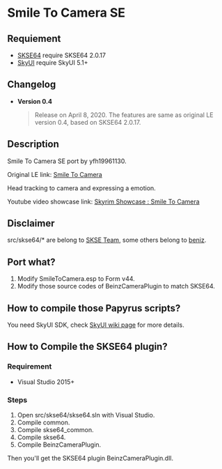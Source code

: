 # Smile To Camera SE

## Requiement

- [SKSE64](https://skse.silverlock.org)	require SKSE64 2.0.17
- [SkyUI](https://www.nexusmods.com/skyrimspecialedition/mods/12604)       require SkyUI 5.1+

## Changelog

- **Version 0.4**

  > Release on April 8, 2020.
  > The features are same as original LE version 0.4, based on SKSE64 2.0.17.
## Description

Smile To Camera SE port by yfh19961130.

Original LE link: [Smile To Camera](https://www.nexusmods.com/skyrim/mods/92337)



Head tracking to camera and expressing a emotion.

Youtube video showcase link: [Skyrim Showcase : Smile To Camera](https://youtu.be/Yxqj4j2pJ6o)

## Disclaimer

src/skse64/* are belong to [SKSE Team](https://skse.silverlock.org), some others belong to [beniz](https://www.nexusmods.com/skyrim/users/4097779).

## Port what?

1. Modify SmileToCamera.esp to Form v44.
2. Modify those source codes of BeinzCameraPlugin  to match SKSE64.

## How to compile those Papyrus scripts?

You need SkyUI SDK, check [SkyUI wiki page](https://github.com/schlangster/skyui/wiki) for more details.

## How to Compile the SKSE64 plugin?

### Requirement

- Visual Studio 2015+

### Steps

1.  Open src/skse64/skse64.sln with Visual Studio.
2. Compile common.
3. Compile skse64_common.
4. Compile skse64.
5. Compile BeinzCameraPlugin.

Then you'll get the SKSE64 plugin BeinzCameraPlugin.dll.
